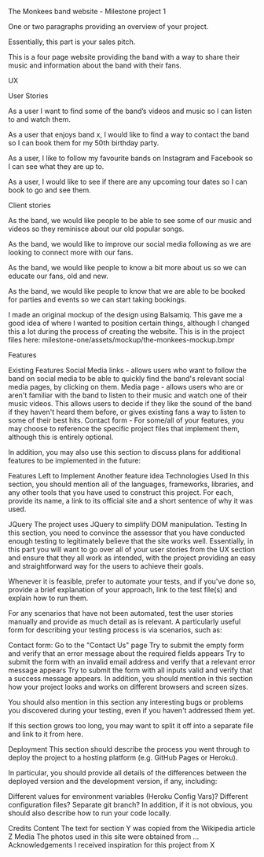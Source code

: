 The Monkees band website - Milestone project 1

One or two paragraphs providing an overview of your project.

Essentially, this part is your sales pitch.

This is a four page website providing the band with a way to share their music and information about the band with their fans.

UX

User Stories

As a user I want to find some of the band’s videos and music so I can listen to and watch them.

As a user that enjoys band x, I would like to find a way to contact the band so I can book them for my 50th birthday party.

As a user, I like to follow my favourite bands on Instagram and Facebook so I can see what they are up to.

As a user, I would like to see if there are any upcoming tour dates so I can book to go and see them.

Client stories

As the band, we would like people to be able to see some of our music and videos so they reminisce about our old popular songs.

As the band, we would like to improve our social media following as we are looking to connect more with our fans.

As the band, we would like people to know a bit more about us so we can educate our fans, old and new.

As the band, we would like people to know that we are able to be booked for parties and events so we can start taking bookings.


I made an original mockup of the design using Balsamiq. This gave me a good idea of where I wanted to position certain things, although I changed this a lot during the process of creating the website.
This is in the project files here: milestone-one/assets/mockup/the-monkees-mockup.bmpr


Features

Existing Features
Social Media links - allows users who want to follow the band on social media to be able to quickly find the band's relevant social media pages, by clicking on them.
Media page - allows users who are or aren't familiar with the band to listen to their music and watch one of their music videos. This allows users to decide if they like the sound of the band if they haven't heard them before, or gives existing fans a way to listen to some of their best hits.
Contact form - 
For some/all of your features, you may choose to reference the specific project files that implement them, although this is entirely optional.

In addition, you may also use this section to discuss plans for additional features to be implemented in the future:

Features Left to Implement
Another feature idea
Technologies Used
In this section, you should mention all of the languages, frameworks, libraries, and any other tools that you have used to construct this project. For each, provide its name, a link to its official site and a short sentence of why it was used.

JQuery
The project uses JQuery to simplify DOM manipulation.
Testing
In this section, you need to convince the assessor that you have conducted enough testing to legitimately believe that the site works well. Essentially, in this part you will want to go over all of your user stories from the UX section and ensure that they all work as intended, with the project providing an easy and straightforward way for the users to achieve their goals.

Whenever it is feasible, prefer to automate your tests, and if you've done so, provide a brief explanation of your approach, link to the test file(s) and explain how to run them.

For any scenarios that have not been automated, test the user stories manually and provide as much detail as is relevant. A particularly useful form for describing your testing process is via scenarios, such as:

Contact form:
Go to the "Contact Us" page
Try to submit the empty form and verify that an error message about the required fields appears
Try to submit the form with an invalid email address and verify that a relevant error message appears
Try to submit the form with all inputs valid and verify that a success message appears.
In addition, you should mention in this section how your project looks and works on different browsers and screen sizes.

You should also mention in this section any interesting bugs or problems you discovered during your testing, even if you haven't addressed them yet.

If this section grows too long, you may want to split it off into a separate file and link to it from here.

Deployment
This section should describe the process you went through to deploy the project to a hosting platform (e.g. GitHub Pages or Heroku).

In particular, you should provide all details of the differences between the deployed version and the development version, if any, including:

Different values for environment variables (Heroku Config Vars)?
Different configuration files?
Separate git branch?
In addition, if it is not obvious, you should also describe how to run your code locally.

Credits
Content
The text for section Y was copied from the Wikipedia article Z
Media
The photos used in this site were obtained from ...
Acknowledgements
I received inspiration for this project from X